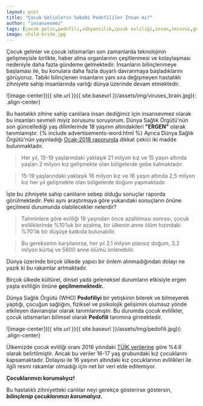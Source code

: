 ```yaml
---
layout: post
title: "Çocuk Gelinlerin Sebebi Pedofililer İnsan mı?"
author: "insansevmez"
tags: [çocuk gelin,pedofili,sübyancılık,çocuk evliliği,insan,tecavüz,gebe,tüik çocuk gelin,tüik çocuk evlilik]
image: child-bride.jpg
---
```


Çocuk gelinler ve çocuk istismarları son zamanlarda teknolojinin gelişmeyisle birlikte, haber alma organlarının çeşitlenmesi ve kolaylaşması nedeniyle daha fazla gündeme gelmektedir. İnsanların bilinçlenmeye başlaması ile, bu konulara daha fazla duyarlı davranmaya başladıklarını görüyoruz. Tabiki bilinçlenen insanların yanı sıra değişmeyen hastalıklı zihniyete sahip insanlarında varlığı dünya üzerinde devam etmektedir. 

![image-center]({{ site.url }}{{ site.baseurl }}/assets/img/viruses_brain.jpg){: .align-center}

Bu hastalıklı zihine sahip canlılara insan dediğimiz için insansevmez olarak bu insanları sevmeli miyiz sorusunu soruyorum. Dünya Sağlık Örgütü'nün son güncellediği yaş dilimlerinde 18 yaşının altındakileri **"ERGEN"** olarak tanımlamştır. {% include advertisements-word.html %} Ayrıca Dünya Sağlık Örgütü'nün yayınladığı [Ocak-2018 raporunda](http://www.who.int/mediacentre/factsheets/fs364/en/) dikkat çekici iki madde bulunmaktadır.

>Her yıl, 15-19 yaşlarındaki yaklaşık 21 milyon kız ve 15 yaşın altında yaşları 2 milyon kız gelişmekte olan bölgelerde gebe kalmaktadır.

>15-19 yaşlarındaki yaklaşık 16 milyon kız ve 16 yaşın altında 2,5 milyon kız her yıl gelişmekte olan bölgelerde doğum yapmaktadır.

İşte bu zihniyete sahip canlıların sebep olduğu sonuçlar raporda görülmektedir. Peki aynı araştırmaya göre yukarıdaki sonuçların önüne geçilmesi durumunda olabilecekler nelerdir?

>Tahminlere göre evliliği 18 yaşından önce azaltılması sonrası, çocuk evliliklerinde %10'luk bir azalma, bir ülkenin anne ölüm hızındaki %70'lik bir düşüşe katkıda bulunabilir.

>Bu gereksinim karşılanırsa, her yıl 2.1 milyon plansız doğum, 3.2 milyon kürtaj ve 5600 anne ölümü önlenebilir.

Dünya üzerinde birçok ülkede yapıcı bir önlem alınmadığından dolayı ne yazık ki bu rakamlar artmaktadır. 

Birçok ülkede kültürel, dinsel yada geleneksel durumların etkisiyle ergen yaşta evliliğin önüne **geçilmemektedir.**

Dünya Sağlık Örgütü (WHO) **Pedofiliyi** bir yetişkinin bilerek ve bilmeyerek yaptığı, çocuğun sağlığını, fiziksel ve psikolojik gelişimini olumsuz yönde etkileyen davranışlar olarak tanımlanmıştır. Bu durumda çocuk evlilikler, çocuk istismarları bilimsel olarak **Pedofili** tanımına girmektedir. 

![image-center]({{ site.url }}{{ site.baseurl }}/assets/img/pedofili.jpg){: .align-center}

Ülkemizde çocuk evliliği oranı 2016 yılındaki [TÜİK verilerine](http://www.tuik.gov.tr/PreHaberBultenleri.do?id=24645) göre %4.6 olarak belirtilmiştir. Ancak bu veriler 16-17 yaş grubundaki kız çocuklarını kapsamaktadır. Dolayısı ile 16 yaşının altındaki kız çocuklarının evlilikleri ile ilgili resmi rakamlar olmadığı için net bir veri elde edilemiyor.

**Çocuklarımızı korumalıyız!**

Bu hastalıklı zihniyetteki canlılar neyi gerekçe gösterirse göstersin, _**bilinçlenip çocuklarımızı korumalıyız.**_

